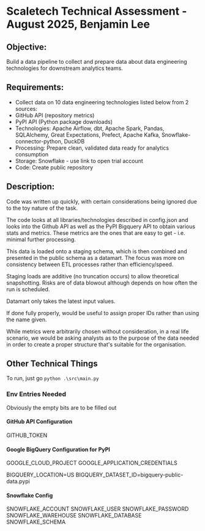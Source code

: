 # Scaletech Technical Assessment - August 2025, Benjamin Lee

## Objective: 
Build a data pipeline to collect and prepare data about data engineering
technologies for downstream analytics teams.

## Requirements:
* Collect data on 10 data engineering technologies listed below from 2 sources:
* GitHub API (repository metrics)
* PyPI API (Python package downloads)
* Technologies: Apache Airflow, dbt, Apache Spark, Pandas, SQLAlchemy, Great
Expectations, Prefect, Apache Kafka, Snowflake-connector-python, DuckDB
* Processing: Prepare clean, validated data ready for analytics consumption
* Storage: Snowflake - use link to open trial account
* Code: Create public repository

## Description:
Code was written up quickly, with certain considerations being ignored due to the
toy nature of the task. 

The code looks at all libraries/technologies described in config.json and looks
into the Github API as well as the PyPI Bigquery API to obtain various stats and 
metrics. These metrics are the ones that are easy to get - i.e. minimal further 
processing. 

This data is loaded onto a staging schema, which is then combined and presented
in the public schema as a datamart. The focus was more on consistency between
ETL processes rather than efficiency/speed.

Staging loads are additive (no truncation occurs) to allow theoretical snapshotting. 
Risks are of data blowout although depends on how often the run is scheduled. 

Datamart only takes the latest input values.

If done fully properly, would be useful to assign proper IDs rather than using the
name given. 

While metrics were arbitrarily chosen without consideration, in a real life 
scenario, we would be asking analysts as to the purpose of the data needed in 
order to create a proper structure that's suitable for the organisation. 

## Other Technical Things
To run, just go `python .\src\main.py`

### Env Entries Needed
Obviously the empty bits are to be filled out

#### GitHub API Configuration
GITHUB_TOKEN

#### Google BigQuery Configuration for PyPI
GOOGLE_CLOUD_PROJECT
GOOGLE_APPLICATION_CREDENTIALS

BIGQUERY_LOCATION=US
BIGQUERY_DATASET_ID=bigquery-public-data.pypi

#### Snowflake Config
SNOWFLAKE_ACCOUNT
SNOWFLAKE_USER
SNOWFLAKE_PASSWORD
SNOWFLAKE_WAREHOUSE
SNOWFLAKE_DATABASE
SNOWFLAKE_SCHEMA